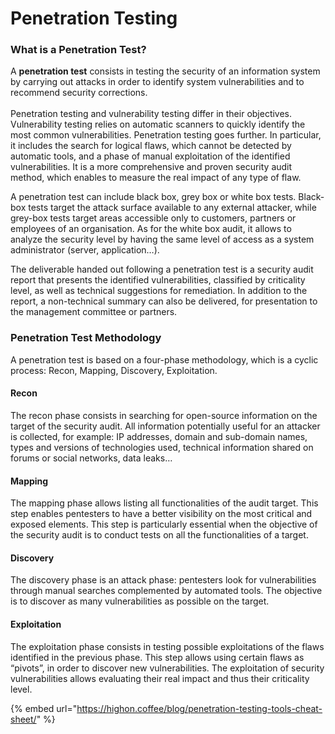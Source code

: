 # Penetration Testing

### **What is a Penetration Test?**

A **penetration test** consists in testing the security of an information system by carrying out attacks in order to identify system vulnerabilities and to recommend security corrections.\
\
Penetration testing and vulnerability testing differ in their objectives. Vulnerability testing relies on automatic scanners to quickly identify the most common vulnerabilities. Penetration testing goes further. In particular, it includes the search for logical flaws, which cannot be detected by automatic tools, and a phase of manual exploitation of the identified vulnerabilities. It is a more comprehensive and proven security audit method, which enables to measure the real impact of any type of flaw.&#x20;

A penetration test can include black box, grey box or white box tests. Black-box tests target the attack surface available to any external attacker, while grey-box tests target areas accessible only to customers, partners or employees of an organisation. As for the white box audit, it allows to analyze the security level by having the same level of access as a system administrator (server, application…).

The deliverable handed out following a penetration test is a security audit report that presents the identified vulnerabilities, classified by criticality level, as well as technical suggestions for remediation. In addition to the report, a non-technical summary can also be delivered, for presentation to the management committee or partners.

### **Penetration Test Methodology**

A penetration test is based on a four-phase methodology, which is a cyclic process: Recon, Mapping, Discovery, Exploitation.

#### Recon

The recon phase consists in searching for open-source information on the target of the security audit. All information potentially useful for an attacker is collected, for example: IP addresses, domain and sub-domain names, types and versions of technologies used, technical information shared on forums or social networks, data leaks…

#### Mapping

The mapping phase allows listing all functionalities of the audit target. This step enables pentesters to have a better visibility on the most critical and exposed elements. This step is particularly essential when the objective of the security audit is to conduct tests on all the functionalities of a target.

#### Discovery

The discovery phase is an attack phase: pentesters look for vulnerabilities through manual searches complemented by automated tools. The objective is to discover as many vulnerabilities as possible on the target.

#### Exploitation

The exploitation phase consists in testing possible exploitations of the flaws identified in the previous phase. This step allows using certain flaws as “pivots”, in order to discover new vulnerabilities. The exploitation of security vulnerabilities allows evaluating their real impact and thus their criticality level.

{% embed url="https://highon.coffee/blog/penetration-testing-tools-cheat-sheet/" %}
